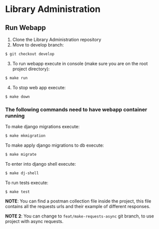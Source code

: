 # Library Administration

## Run Webapp
1. Clone the Library Administration repository
2. Move to develop branch:  
```bash
$ git checkout develop
```
3. To run webapp execute in console (make sure you are on the root project directory):  
```bash
$ make run
```

4. To stop web app execute:
```bash
$ make down
```

### The following commands need to have webapp container running
To make django migrations execute:  
```bash
$ make mkmigration
```

To make apply django migrations to db execute:  
```bash
$ make migrate
```

To enter into django shell execute:  
```bash
$ make dj-shell
```

To run tests execute:  
```bash
$ make test
```

**NOTE**: You can find a postman collection file inside the project, this file contains all the requests urls and their example of different responses.


**NOTE 2**: You can change to `feat/make-requests-async` git branch, to use project with async requests.
